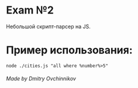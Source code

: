 # Exam №2

Небольшой скрипт-парсер на JS.

# Пример использования:

    node ./cities.js "all where %number%>5"

###### Made by Dmitry Ovchinnikov
